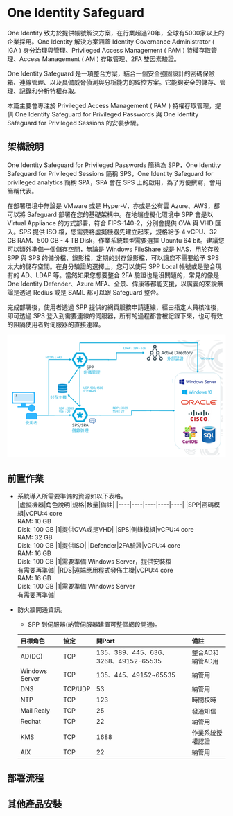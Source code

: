 # One Identity Safeguard <br>
One Identity 致力於提供帳號解決方案，在行業超過20年，全球有5000家以上的企業採用。One Identity 解決方案涵蓋 Identity Governance Administrator ( IGA ) 身分治理與管理、Privileged Access Management ( PAM ) 特權存取管理、Access Management ( AM ) 存取管理、2FA 雙因素驗證。<br>

One Identity Safeguard 是一項整合方案，結合一個安全強固設計的密碼保險箱、連線管理、以及具備威脅偵測與分析能力的監控方案。它能夠安全的儲存、管理、記錄和分析特權存取。<br>

本篇主要會專注於 Privileged Access Management ( PAM ) 特權存取管理，提供 One Identity Safeguard for Privileged Passwords 與 One Identity Safeguard for Privileged Sessions 的安裝步驟。<br>

## 架構說明 <br>

One Identity Safeguard for Privileged Passwords 簡稱為 SPP，One Identity Safeguard for Privileged Sessions 簡稱 SPS，One Identity Safeguard for privileged analytics 簡稱 SPA，SPA 會在 SPS 上的啟用，為了方便撰寫，會用簡稱代表。<br>

在部署環境中無論是 VMware 或是 Hyper-V，亦或是公有雲 Azure、AWS，都可以將 Safeguard 部署在您的基礎架構中。在地端虛擬化環境中 SPP 會是以 Virtual Appliance 的方式部署，符合 FIPS-140-2，分別會提供 OVA 與 VHD 匯入。SPS 提供 ISO 檔，您需要將虛擬機器先建立起來，規格給予 4 vCPU、32 GB RAM、500 GB - 4 TB Disk，作業系統類型需要選擇 Ubuntu 64 bit。建議您可以額外準備一個儲存空間，無論是 Windows FileShare 或是 NAS，用於存放SPP 與 SPS 的備份檔、錄影檔，定期的封存錄影檔，可以讓您不需要給予 SPS 太大的儲存空間。在身分驗證的選擇上，您可以使用 SPP Local 帳號或是整合現有的 AD、LDAP 等。當然如果您想要整合 2FA 驗證也是沒問題的，常見的像是 One Identity Defender、Azure MFA、全景、偉康等都能支援，以廣義的來說無論是透過 Redius 或是 SAML 都可以跟 Safeguard 整合。<br>

完成部署後，使用者透過 SPP 提供的網頁服務申請連線，經由指定人員核准後，即可透過 SPS 登入到需要連線的伺服器，所有的過程都會被記錄下來，也可有效的阻隔使用者對伺服器的直接連線。

![GITHUB](/images/architecture.png "architecture")<br>

## 前置作業 <br>

- 系統導入所需要準備的資源如以下表格。<br>
  |虛擬機器|角色說明|規格|數量|備註|
  |----|----|----|----|----|
  |SPP|密碼模組|vCPU:4 core <br> RAM: 10 GB <br> Disk: 100 GB |1|提供OVA或是VHD|
  |SPS|側錄模組|vCPU:4 core <br> RAM: 32 GB <br> Disk: 100 GB |1|提供ISO|
  |Defender|2FA驗證|vCPU:4 core <br> RAM: 16 GB <br> Disk: 100 GB |1|需要準備 Windows Server，提供安裝檔<br> 有需要再準備|
  |RDS|遠端應用程式發佈主機|vCPU:4 core <br> RAM: 16 GB <br> Disk: 100 GB |1|需要準備 Windows Server <br> 有需要再準備|
- 防火牆開通資訊。<br>
  - SPP 到伺服器(納管伺服器建置可整個網段開通)。<br>
  
  |目標角色|協定|開Port|備註|
  |----|----|----|----|
  |AD(DC)|TCP|135、389、445、636、3268、49152-65535|整合AD和納管AD用|
  |Windows Server|TCP|135、445、49152~65535|納管用|
  |DNS|TCP/UDP|53|納管用|
  |NTP|TCP|123|時間校時|
  |Mail Realy|TCP|25|發通知信|
  |Redhat|TCP|22|納管用|
  |KMS|TCP|1688|作業系統授權認證|
  |AIX|TCP|22|納管用|

## 部署流程 <br>

## 其他產品安裝 <br>



